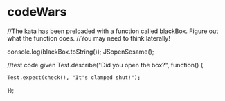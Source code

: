 # codeWars 
//The kata has been preloaded with a function called blackBox. Figure out what the function does.
//You may need to think laterally!

console.log(blackBox.toString());
JSopenSesame();

//test code given
Test.describe("Did you open the box?", function() {
 
    Test.expect(check(), "It's clamped shut!");
   
});
